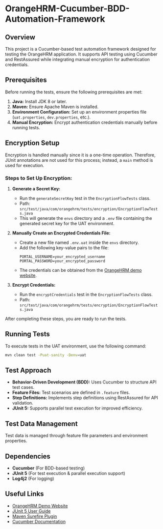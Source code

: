 # OrangeHRM-Cucumber-BDD-Automation-Framework

## Overview
This project is a Cucumber-based test automation framework designed for testing the OrangeHRM application. It supports API testing using Cucumber and RestAssured while integrating manual encryption for authentication credentials.

## Prerequisites
Before running the tests, ensure the following prerequisites are met:

1. **Java:** Install JDK 8 or later.
2. **Maven:** Ensure Apache Maven is installed.
3. **Environment Configuration:** Set up an environment properties file (`uat.properties`, `dev.properties`, etc.).
4. **Manual Encryption:** Encrypt authentication credentials manually before running tests.

## Encryption Setup
Encryption is handled manually since it is a one-time operation. Therefore, JUnit annotations are not used for this process; instead, a `main` method is used for execution.

### Steps to Set Up Encryption:

1. **Generate a Secret Key:**
    - Run the `generateSecretKey` test in the `EncryptionFlowTests` class.
    - Path: `src/test/java/com/orangehrm/tests/encryption/EncryptionFlowTests.java`
    - This will generate the `envs` directory and a `.env` file containing the generated secret key for the UAT environment.

2. **Manually Create an Encrypted Credentials File:**
    - Create a new file named `.env.uat` inside the `envs` directory.
    - Add the following key-value pairs to the file:
      ```
      PORTAL_USERNAME=your_encrypted_username
      PORTAL_PASSWORD=your_encrypted_password
      ```
    - The credentials can be obtained from the [OrangeHRM demo website](https://opensource-demo.orangehrmlive.com/).

3. **Encrypt Credentials:**
    - Run the `encryptCredentials` test in the `EncryptionFlowTests` class.
    - Path: `src/test/java/com/orangehrm/tests/encryption/EncryptionFlowTests.java`

After completing these steps, you are ready to run the tests.

## Running Tests
To execute tests in the UAT environment, use the following command:
```sh
mvn clean test -Puat-sanity -Denv=uat
```

## Test Approach
- **Behavior-Driven Development (BDD):** Uses Cucumber to structure API test cases.
- **Feature Files:** Test scenarios are defined in `.feature` files.
- **Step Definitions:** Implements step definitions using RestAssured for API validation.
- **JUnit 5:** Supports parallel test execution for improved efficiency.

## Test Data Management
Test data is managed through feature file parameters and environment properties.

## Dependencies
- **Cucumber** (For BDD-based testing)
- **JUnit 5** (For test execution & parallel execution support)
- **Log4j2** (For logging)

## Useful Links
- [OrangeHRM Demo Website](https://opensource-demo.orangehrmlive.com/)
- [JUnit 5 User Guide](https://junit.org/junit5/docs/current/user-guide/)
- [Maven Surefire Plugin](https://maven.apache.org/surefire/maven-surefire-plugin/)
- [Cucumber Documentation](https://cucumber.io/docs/cucumber/)

